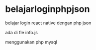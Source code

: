 # belajarloginphpjson
belajar login react native dengan php json


ada di fle info.js


menggunakan php mysql
